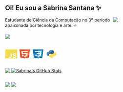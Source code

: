 ## Oi! Eu sou a Sabrina Santana ✨

<img align='right' src='https://i.pinimg.com/originals/12/fd/c9/12fdc91aa277a13aa37340f4fcd53005.gif' width="150">
 
Estudante de Ciência da Computação no 3º período apaixonada por tecnologia e arte. ⭐

![](https://camo.githubusercontent.com/992babdffd8c74a1502de375fbdf7e4d54773242/68747470733a2f2f6d656469612e67697068792e636f6d2f6d656469612f53576f536b4e36447854737a71494b4571762f67697068792e676966)

<div style="display: inline_block"><br>
  <img align="center" alt="Sasa-Js" height="30" width="40" src="https://raw.githubusercontent.com/devicons/devicon/master/icons/javascript/javascript-plain.svg">
  <img align="center" alt="Sasa-HTML" height="30" width="40" src="https://raw.githubusercontent.com/devicons/devicon/master/icons/html5/html5-original.svg">
  <img align="center" alt="Sasa-CSS" height="30" width="40" src="https://raw.githubusercontent.com/devicons/devicon/master/icons/css3/css3-original.svg">
  <img align="center" alt="Sasa-Python" height="30" width="40" src="https://raw.githubusercontent.com/devicons/devicon/master/icons/python/python-original.svg">
</div>

##

<a href="https://github.com/SabrinaWWLL/SabrinaWWLL">
  <img align="center" src="https://github-readme-stats.vercel.app/api/top-langs/?username=SabrinaWWLL&hide=java,html,tex&title_color=ffffff&text_color=6a91e4&icon_color=fce490&bg_color=11141e&langs_count=3" />
</a>

<a href="https://github.com/SabrinaWWLL/SabrinaWWLL">
  <img align="center" src="https://github-readme-stats.vercel.app/api?username=SabrinaWWLL&show_icons=true&line_height=27&count_private=true&title_color=ffffff&text_color=6a91e4&icon_color=fce490&bg_color=11141e" alt="Sabrina's GitHub Stats" />
</a>

##

<div> 
  <a href = "mailto:sabrina.ssllsantana@gmail.com"><img src="https://img.shields.io/badge/-Gmail-%23333?style=for-the-badge&logo=gmail&logoColor=white" target="_blank"></a>
  <a href= "https://www.linkedin.com/in/sabrina-santana-b2b5052b3" target="blank"><img src="https://img.shields.io/badge/-LinkedIn-%230077B5?style=for-the-badge&logo=linkedin&logoColor=white" target="_blank"></a>
</div>
